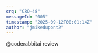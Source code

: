 ```yaml
---
crq: "CRQ-48"
messageId: "005"
timestamp: "2025-09-12T00:01:14Z"
author: "jmikedupont2"
---
```


@coderabbitai review
